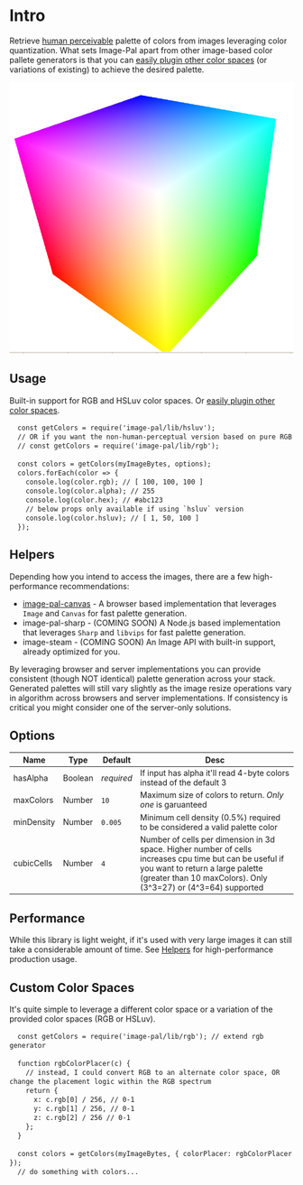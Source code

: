 # Intro

Retrieve [human perceivable](https://en.wikipedia.org/wiki/CIELUV) palette of colors from images leveraging color quantization. What sets Image-Pal apart
from other image-based color pallete generators is that you can [easily plugin other color spaces](#custom-color-spaces) (or variations of existing)
to achieve the desired palette.

![NPM](https://raw.githubusercontent.com/asilvas/image-pal/master/docs/colorcube.png)


## Usage

Built-in support for RGB and HSLuv color spaces. Or [easily plugin other color spaces](#custom-color-spaces).

```
  const getColors = require('image-pal/lib/hsluv');
  // OR if you want the non-human-perceptual version based on pure RGB
  // const getColors = require('image-pal/lib/rgb');
  
  const colors = getColors(myImageBytes, options);
  colors.forEach(color => {
    console.log(color.rgb); // [ 100, 100, 100 ]
    console.log(color.alpha); // 255
    console.log(color.hex); // #abc123
    // below props only available if using `hsluv` version
    console.log(color.hsluv); // [ 1, 50, 100 ]
  });
```


## Helpers

Depending how you intend to access the images, there are a few high-performance recommendations:

* [image-pal-canvas](https://github.com/asilvas/image-pal-canvas) - A browser based implementation that leverages `Image` and `Canvas` for fast palette generation.
* image-pal-sharp - (COMING SOON) A Node.js based implementation that leverages `Sharp` and `libvips` for fast palette generation.
* image-steam - (COMING SOON) An Image API with built-in support, already optimized for you.

By leveraging browser and server implementations you can provide consistent (though NOT identical) palette generation across your stack. Generated palettes will still vary
slightly as the image resize operations vary in algorithm across browsers and server implementations. If consistency is critical you might consider one of the
server-only solutions.


## Options

| Name | Type | Default | Desc |
| --- | --- | --- | --- |
| hasAlpha | Boolean | *required* | If input has alpha it'll read 4-byte colors instead of the default 3 |
| maxColors | Number | `10` | Maximum size of colors to return. *Only one* is garuanteed |
| minDensity | Number | `0.005` | Minimum cell density (0.5%) required to be considered a valid palette color |
| cubicCells | Number | `4` | Number of cells per dimension in 3d space. Higher number of cells increases cpu time but can be useful if you want to return a large palette (greater than 10 maxColors). Only (3^3=27) or (4^3=64) supported |


## Performance

While this library is light weight, if it's used with very large images it can still take a considerable amount of time. See [Helpers](#helpers) for high-performance production usage.


## Custom Color Spaces

It's quite simple to leverage a different color space or a variation of the provided color spaces (RGB or HSLuv).

```
  const getColors = require('image-pal/lib/rgb'); // extend rgb generator
  
  function rgbColorPlacer(c) {
    // instead, I could convert RGB to an alternate color space, OR change the placement logic within the RGB spectrum
    return {
      x: c.rgb[0] / 256, // 0-1
      y: c.rgb[1] / 256, // 0-1
      z: c.rgb[2] / 256 // 0-1
    };
  }

  const colors = getColors(myImageBytes, { colorPlacer: rgbColorPlacer });
  // do something with colors...
```
